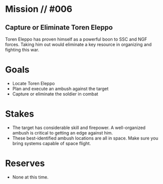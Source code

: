 # Mission // #006
## Capture or Eliminate Toren Eleppo

Toren Eleppo has proven himself as a powerful boon to SSC and NGF forces. Taking him out would eliminate a key resource in organizing and fighting this war.

# Goals
- Locate Toren Eleppo
- Plan and execute an ambush against the target
- Capture or eliminate the soldier in combat

# Stakes
- The target has considerable skill and firepower. A well-organized ambush is critical to getting an edge against him.
- These best-identified ambush locations are all in space. Make sure you bring systems capable of space flight.

# Reserves
- None at this time.